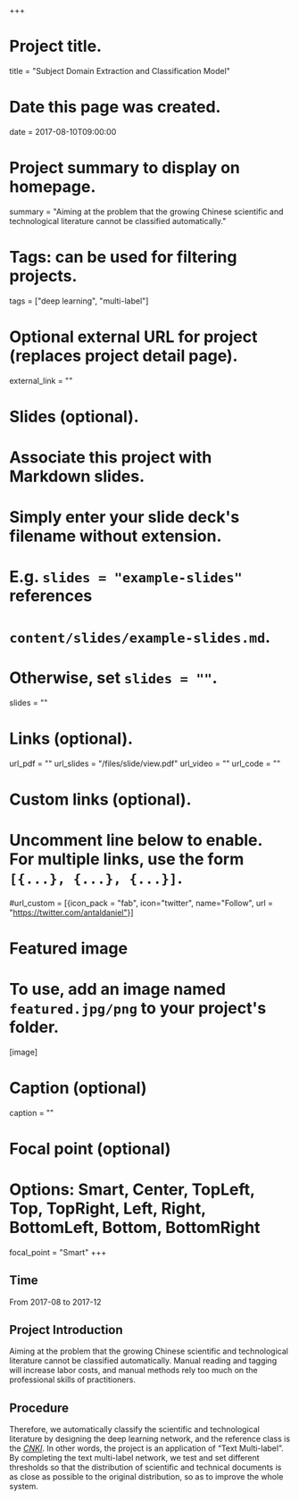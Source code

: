 +++
# Project title.
title = "Subject Domain Extraction and Classification Model"

# Date this page was created.
date = 2017-08-10T09:00:00

# Project summary to display on homepage.
summary = "Aiming at the problem that the growing Chinese scientific and technological literature cannot be classified automatically."

# Tags: can be used for filtering projects.
tags = ["deep learning", "multi-label"]

# Optional external URL for project (replaces project detail page).
external_link = ""

# Slides (optional).
#   Associate this project with Markdown slides.
#   Simply enter your slide deck's filename without extension.
#   E.g. `slides = "example-slides"` references 
#   `content/slides/example-slides.md`.
#   Otherwise, set `slides = ""`.
slides = ""

# Links (optional).
url_pdf = ""
url_slides = "/files/slide/view.pdf"
url_video = ""
url_code = ""

# Custom links (optional).
#   Uncomment line below to enable. For multiple links, use the form `[{...}, {...}, {...}]`.
#url_custom = [{icon_pack = "fab", icon="twitter", name="Follow", url = "https://twitter.com/antaldaniel"}]

# Featured image
# To use, add an image named `featured.jpg/png` to your project's folder. 
[image]
  # Caption (optional)
  caption = ""
  
  # Focal point (optional)
  # Options: Smart, Center, TopLeft, Top, TopRight, Left, Right, BottomLeft, Bottom, BottomRight
  focal_point = "Smart"
+++

## Time

From 2017-08 to 2017-12

## Project Introduction

Aiming at the problem that the growing Chinese scientific and technological literature cannot be classified automatically. Manual reading and tagging will increase labor costs, and manual methods rely too much on the professional skills of practitioners.

## Procedure
Therefore, we automatically classify the scientific and technological literature by designing the deep learning network, and the reference class is the [_CNKI_](https://www.cnki.net/). In other words, the project is an application of “Text Multi-label”. By completing the text multi-label network, we test and set different thresholds so that the distribution of scientific and technical documents is as close as possible to the original distribution, so as to improve the whole system.